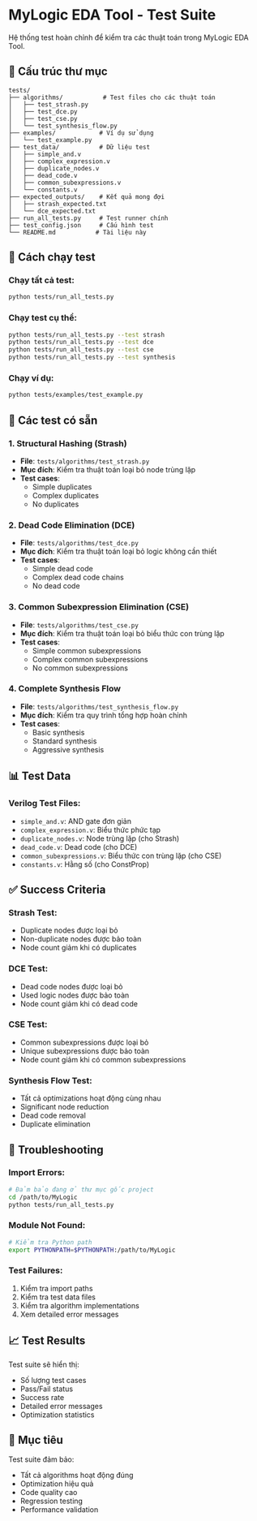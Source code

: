 # MyLogic EDA Tool - Test Suite

Hệ thống test hoàn chỉnh để kiểm tra các thuật toán trong MyLogic EDA Tool.

## 📁 Cấu trúc thư mục

```
tests/
├── algorithms/           # Test files cho các thuật toán
│   ├── test_strash.py
│   ├── test_dce.py
│   ├── test_cse.py
│   └── test_synthesis_flow.py
├── examples/            # Ví dụ sử dụng
│   └── test_example.py
├── test_data/           # Dữ liệu test
│   ├── simple_and.v
│   ├── complex_expression.v
│   ├── duplicate_nodes.v
│   ├── dead_code.v
│   ├── common_subexpressions.v
│   └── constants.v
├── expected_outputs/    # Kết quả mong đợi
│   ├── strash_expected.txt
│   └── dce_expected.txt
├── run_all_tests.py     # Test runner chính
├── test_config.json     # Cấu hình test
└── README.md           # Tài liệu này
```

## 🚀 Cách chạy test

### Chạy tất cả test:
```bash
python tests/run_all_tests.py
```

### Chạy test cụ thể:
```bash
python tests/run_all_tests.py --test strash
python tests/run_all_tests.py --test dce
python tests/run_all_tests.py --test cse
python tests/run_all_tests.py --test synthesis
```

### Chạy ví dụ:
```bash
python tests/examples/test_example.py
```

## 🧪 Các test có sẵn

### 1. Structural Hashing (Strash)
- **File**: `tests/algorithms/test_strash.py`
- **Mục đích**: Kiểm tra thuật toán loại bỏ node trùng lặp
- **Test cases**:
  - Simple duplicates
  - Complex duplicates
  - No duplicates

### 2. Dead Code Elimination (DCE)
- **File**: `tests/algorithms/test_dce.py`
- **Mục đích**: Kiểm tra thuật toán loại bỏ logic không cần thiết
- **Test cases**:
  - Simple dead code
  - Complex dead code chains
  - No dead code

### 3. Common Subexpression Elimination (CSE)
- **File**: `tests/algorithms/test_cse.py`
- **Mục đích**: Kiểm tra thuật toán loại bỏ biểu thức con trùng lặp
- **Test cases**:
  - Simple common subexpressions
  - Complex common subexpressions
  - No common subexpressions

### 4. Complete Synthesis Flow
- **File**: `tests/algorithms/test_synthesis_flow.py`
- **Mục đích**: Kiểm tra quy trình tổng hợp hoàn chỉnh
- **Test cases**:
  - Basic synthesis
  - Standard synthesis
  - Aggressive synthesis

## 📊 Test Data

### Verilog Test Files:
- `simple_and.v`: AND gate đơn giản
- `complex_expression.v`: Biểu thức phức tạp
- `duplicate_nodes.v`: Node trùng lặp (cho Strash)
- `dead_code.v`: Dead code (cho DCE)
- `common_subexpressions.v`: Biểu thức con trùng lặp (cho CSE)
- `constants.v`: Hằng số (cho ConstProp)

## ✅ Success Criteria

### Strash Test:
- Duplicate nodes được loại bỏ
- Non-duplicate nodes được bảo toàn
- Node count giảm khi có duplicates

### DCE Test:
- Dead code nodes được loại bỏ
- Used logic nodes được bảo toàn
- Node count giảm khi có dead code

### CSE Test:
- Common subexpressions được loại bỏ
- Unique subexpressions được bảo toàn
- Node count giảm khi có common subexpressions

### Synthesis Flow Test:
- Tất cả optimizations hoạt động cùng nhau
- Significant node reduction
- Dead code removal
- Duplicate elimination

## 🔧 Troubleshooting

### Import Errors:
```bash
# Đảm bảo đang ở thư mục gốc project
cd /path/to/MyLogic
python tests/run_all_tests.py
```

### Module Not Found:
```bash
# Kiểm tra Python path
export PYTHONPATH=$PYTHONPATH:/path/to/MyLogic
```

### Test Failures:
1. Kiểm tra import paths
2. Kiểm tra test data files
3. Kiểm tra algorithm implementations
4. Xem detailed error messages

## 📈 Test Results

Test suite sẽ hiển thị:
- Số lượng test cases
- Pass/Fail status
- Success rate
- Detailed error messages
- Optimization statistics

## 🎯 Mục tiêu

Test suite đảm bảo:
- Tất cả algorithms hoạt động đúng
- Optimization hiệu quả
- Code quality cao
- Regression testing
- Performance validation
